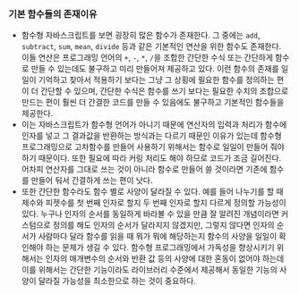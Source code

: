 ### 기본 함수들의 존재이유
- 함수형 자바스크립트를 보면 굉장히 많은 함수가 존재한다. 그 중에는 `add`, `subtract`, `sum`, `mean`, `divide` 등과 같은 기본적인 연산을 위한 함수도 존재한다. 이들 연산은 프로그래밍 언어의 `+`, `-`, `*`, `/`을 조합한 간단한 수식 또는 간단하게 함수로 만들 수 있는데도 불구하고 미리 만들어져 제공하고 있다. 이런 함수의 존재를 일일이 기억하고 찾아서 적용하기 보다는 그냥 그 상횡에 필요한 함수를 정의하는 편이 더 간단할 수 있으며, 간단한 수식은 함수를 쓰기 보다는 필요한 수치의 조합으로 만드는 편이 훨씬 더 간결한 코드를 만들 수 있음에도 불구하고 기본적인 함수들을 제공한다.
- 이는 자바스크립트가 함수형 언어가 아니기 때문에 연산자의 입력과 처리가 함수에 인자를 넣고 그 결과값을 반환하는 방식과는 다르기 때문인 이유가 있는데 함수형 프로그래밍으로 고차함수를 만들어 사용하기 위해서는 함수로 일일이 만들어 줘야 하기 때문이다. 또한 필요에 따라 커링 처리도 해야 하므로 코드가 조금 길어진다. 어차피 연산자를 그대로 쓰는 것이 아니라 함수로 만들어 쓸 것이라면 기존에 함수를 만들어 둬서 간결하게 쓰는 편이 낫다.
- 또한 간단한 함수라도 함수 별로 사양이 달라질 수 있다. 예를 들어 나누기를 할 때 제수와 피젯수를 첫 번째 인자로 할지 두 번째 인자로 할지 다르게 정의할 가능성이 있다. 누구나 인자의 순서를 동일하게 바라볼 수 있을 만큼 잘 알려진 개념이라면 커스텀으로 정의를 해도 인자의 순서가 달라지지 않겠지만, 그렇지 않다면 인자의 순서가 사람마다 달라 함수를 읽을 때 뭐가 뭐에 해당하는지 함수의 사양을 일일이 확인해야 하는 문제가 생길 수 있다. 함수형 프로그래밍에서 가독성을 향상시키기 위해서는 인자의 매개변수의 순서와 반환 값 등의 사양에 대한 혼동이 없어야 하는데 이를 위해서는 간단한 기능이라도 라이브러리 수준에서 제공해서 동일한 기능의 사양이 달라질 가능성을 최소한으로 하는 것이 중요하다.
